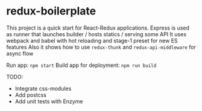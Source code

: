 # redux-boilerplate
This project is a quick start for React-Redux applications.
Express is used as runner that launches builder / hosts statics / serving some API
It uses webpack and babel with hot reloading and stage-1 preset for new ES features
Also it shows how to use `redux-thunk` and `redux-api-middleware` for async flow

Run app: `npm start`
Build app for deployment: `npm run build`

TODO:
* Integrate css-modules
* Add postcss
* Add unit tests with Enzyme
